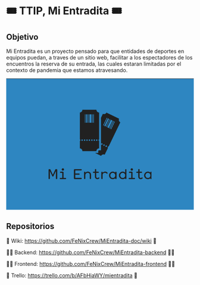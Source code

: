 # :tickets: TTIP, Mi Entradita 🎟️
## Objetivo
Mi Entradita es un proyecto pensado para que entidades de deportes en equipos puedan, a traves de un sitio web, facilitar a los espectadores de los encuentros la reserva de su entrada, las cuales estaran limitadas por el contexto de pandemia que estamos atravesando.

![mi-entradita-logo](https://github.com/FeNixCrew/MiEntradita-doc/blob/8c922f3a583dafbe0e239808a150fe96b9522c67/imagenes/logo3.png)


## Repositorios
:memo: Wiki: https://github.com/FeNixCrew/MiEntradita-doc/wiki :memo:

:man_cook: Backend: https://github.com/FeNixCrew/MiEntradita-backend :man_cook:

:woman_cook: Frontend: https://github.com/FeNixCrew/MiEntradita-frontend :woman_cook:

:construction_worker: Trello: https://trello.com/b/AFbHiaWY/mientradita :construction_worker:
